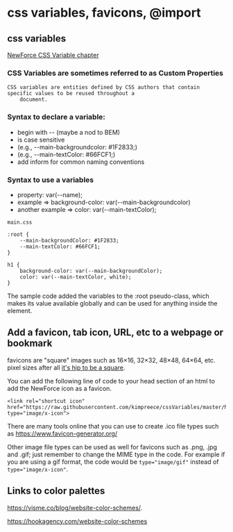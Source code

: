 # css variables, favicons, @import



## css variables

[NewForce CSS Variable chapter](https://github.com/NewForce-at-Mountwest/client-side-mastery/blob/master/book-3-the-initiate/chapters/CSS_VARIABLES.md "NewForce")

### CSS Variables are sometimes referred to as Custom Properties </h1>
    CSS variables are entities defined by CSS authors that contain specific values to be reused throughout a
        document.


### Syntax to declare a variable:
+ begin with -- (maybe a nod to BEM)
+ is case sensitive
+ (e.g., --main-backgroundcolor: #1F2833;)
+ (e.g., --main-textColor: #66FCF1;)
+ add inform for common naming conventions

 ### Syntax to use a variables
 + property: var(--name);</li>
 + example => background-color: var(--main-backgroundcolor)
 + another example => color: var(--main-textColor);
 
 
````
main.css
        
:root {
    --main-backgroundColor: #1F2833;
    --main-textColor: #66FCF1;
}

h1 {
    background-color: var(--main-backgroundColor);
    color: var(--main-textColor, white);
}

````
The sample code added the variables to the :root pseudo-class, which makes its value available globally and can be used for anything inside the <html> element. 

## Add a favicon, tab icon, URL, etc to a webpage or bookmark

favicons are "square" images such as 16×16, 32×32, 48×48, 64×64, etc. pixel sizes after all [it's hip to be a square](https://www.youtube.com/watch?v=KqAamXcD_nQ). 

You can add the following line of code to your head section of an html to add the NewForce icon as a favicon.

````
<link rel="shortcut icon" href="https://raw.githubusercontent.com/kimpreece/cssVariables/master/NF.ico" type="image/x-icon">
````
There are many tools online that you can use to create .ico file types such as https://www.favicon-generator.org/

Other image file types can be used as well for favicons such as .png, .jpg and .gif; just remember to change the MIME type in the code.  For example if you are using a gif format, the code would be `type="image/gif"` instead of `type="image/x-icon"`. 

## Links to color palettes
https://visme.co/blog/website-color-schemes/. 

https://hookagency.com/website-color-schemes

